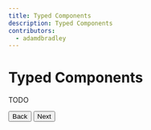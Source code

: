 ```yaml
---
title: Typed Components
description: Typed Components
contributors:
  - adamdbradley
---
```


# Typed Components

TODO


<stencil-route-link url="/docs/prerendering" router="#router" custom="true">
  <button class="pull-left btn btn--secondary">
    Back
  </button>
</stencil-route-link>

<stencil-route-link url="/docs/docs-auto-generation" custom="true">
  <button class='pull-right btn btn--primary'>
    Next
  </button>
</stencil-route-link>